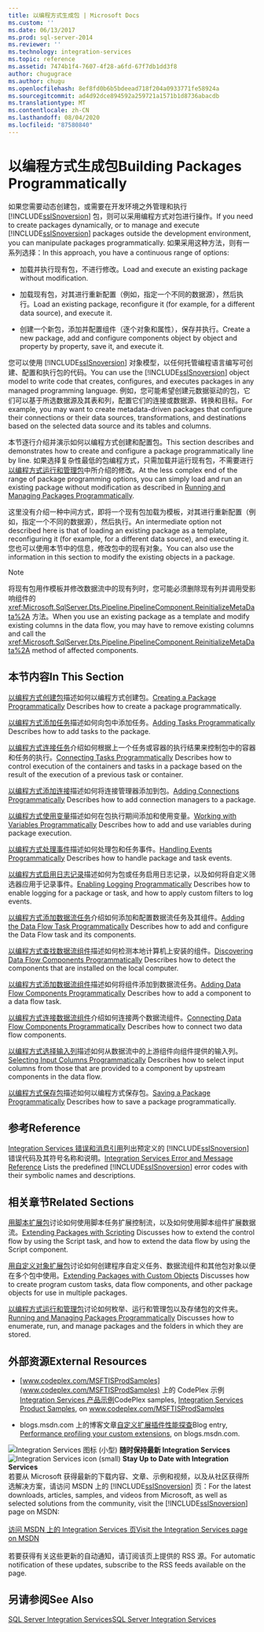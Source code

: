 ```yaml
---
title: 以编程方式生成包 | Microsoft Docs
ms.custom: ''
ms.date: 06/13/2017
ms.prod: sql-server-2014
ms.reviewer: ''
ms.technology: integration-services
ms.topic: reference
ms.assetid: 7474b1f4-7607-4f28-a6fd-67f7db1dd3f8
author: chugugrace
ms.author: chugu
ms.openlocfilehash: 8ef8fd0b6b5bdeead718f204a0933771fe58924a
ms.sourcegitcommit: ad4d92dce894592a259721a1571b1d8736abacdb
ms.translationtype: MT
ms.contentlocale: zh-CN
ms.lasthandoff: 08/04/2020
ms.locfileid: "87580840"
---
```

# <a name="building-packages-programmatically"></a><span data-ttu-id="a9df0-102">以编程方式生成包</span><span class="sxs-lookup"><span data-stu-id="a9df0-102">Building Packages Programmatically</span></span>
  <span data-ttu-id="a9df0-103">如果您需要动态创建包，或需要在开发环境之外管理和执行 [!INCLUDE[ssISnoversion](../../includes/ssisnoversion-md.md)] 包，则可以采用编程方式对包进行操作。</span><span class="sxs-lookup"><span data-stu-id="a9df0-103">If you need to create packages dynamically, or to manage and execute [!INCLUDE[ssISnoversion](../../includes/ssisnoversion-md.md)] packages outside the development environment, you can manipulate packages programmatically.</span></span> <span data-ttu-id="a9df0-104">如果采用这种方法，则有一系列选择：</span><span class="sxs-lookup"><span data-stu-id="a9df0-104">In this approach, you have a continuous range of options:</span></span>

-   <span data-ttu-id="a9df0-105">加载并执行现有包，不进行修改。</span><span class="sxs-lookup"><span data-stu-id="a9df0-105">Load and execute an existing package without modification.</span></span>

-   <span data-ttu-id="a9df0-106">加载现有包，对其进行重新配置（例如，指定一个不同的数据源），然后执行。</span><span class="sxs-lookup"><span data-stu-id="a9df0-106">Load an existing package, reconfigure it (for example, for a different data source), and execute it.</span></span>

-   <span data-ttu-id="a9df0-107">创建一个新包，添加并配置组件（逐个对象和属性），保存并执行。</span><span class="sxs-lookup"><span data-stu-id="a9df0-107">Create a new package, add and configure components object by object and property by property, save it, and execute it.</span></span>

 <span data-ttu-id="a9df0-108">您可以使用 [!INCLUDE[ssISnoversion](../../includes/ssisnoversion-md.md)] 对象模型，以任何托管编程语言编写可创建、配置和执行包的代码。</span><span class="sxs-lookup"><span data-stu-id="a9df0-108">You can use the [!INCLUDE[ssISnoversion](../../includes/ssisnoversion-md.md)] object model to write code that creates, configures, and executes packages in any managed programming language.</span></span> <span data-ttu-id="a9df0-109">例如，您可能希望创建元数据驱动的包，它们可以基于所选数据源及其表和列，配置它们的连接或数据源、转换和目标。</span><span class="sxs-lookup"><span data-stu-id="a9df0-109">For example, you may want to create metadata-driven packages that configure their connections or their data sources, transformations, and destinations based on the selected data source and its tables and columns.</span></span>

 <span data-ttu-id="a9df0-110">本节逐行介绍并演示如何以编程方式创建和配置包。</span><span class="sxs-lookup"><span data-stu-id="a9df0-110">This section describes and demonstrates how to create and configure a package programmatically line by line.</span></span> <span data-ttu-id="a9df0-111">如果选择复杂性最低的包编程方式，只需加载并运行现有包，不需要进行[以编程方式运行和管理包](../run-manage-packages-programmatically/running-and-managing-packages-programmatically.md)中所介绍的修改。</span><span class="sxs-lookup"><span data-stu-id="a9df0-111">At the less complex end of the range of package programming options, you can simply load and run an existing package without modification as described in [Running and Managing Packages Programmatically](../run-manage-packages-programmatically/running-and-managing-packages-programmatically.md).</span></span>

 <span data-ttu-id="a9df0-112">这里没有介绍一种中间方式，即将一个现有包加载为模板，对其进行重新配置（例如，指定一个不同的数据源），然后执行。</span><span class="sxs-lookup"><span data-stu-id="a9df0-112">An intermediate option not described here is that of loading an existing package as a template, reconfiguring it (for example, for a different data source), and executing it.</span></span> <span data-ttu-id="a9df0-113">您也可以使用本节中的信息，修改包中的现有对象。</span><span class="sxs-lookup"><span data-stu-id="a9df0-113">You can also use the information in this section to modify the existing objects in a package.</span></span>

> [!NOTE]
>  <span data-ttu-id="a9df0-114">将现有包用作模板并修改数据流中的现有列时，您可能必须删除现有列并调用受影响组件的 <xref:Microsoft.SqlServer.Dts.Pipeline.PipelineComponent.ReinitializeMetaData%2A> 方法。</span><span class="sxs-lookup"><span data-stu-id="a9df0-114">When you use an existing package as a template and modify existing columns in the data flow, you may have to remove existing columns and call the <xref:Microsoft.SqlServer.Dts.Pipeline.PipelineComponent.ReinitializeMetaData%2A> method of affected components.</span></span>

## <a name="in-this-section"></a><span data-ttu-id="a9df0-115">本节内容</span><span class="sxs-lookup"><span data-stu-id="a9df0-115">In This Section</span></span>
 <span data-ttu-id="a9df0-116">[以编程方式创建包](../building-packages-programmatically/creating-a-package-programmatically.md)描述如何以编程方式创建包。</span><span class="sxs-lookup"><span data-stu-id="a9df0-116">[Creating a Package Programmatically](../building-packages-programmatically/creating-a-package-programmatically.md) Describes how to create a package programmatically.</span></span>

 <span data-ttu-id="a9df0-117">[以编程方式添加任务](../building-packages-programmatically/adding-tasks-programmatically.md)描述如何向包中添加任务。</span><span class="sxs-lookup"><span data-stu-id="a9df0-117">[Adding Tasks Programmatically](../building-packages-programmatically/adding-tasks-programmatically.md) Describes how to add tasks to the package.</span></span>

 <span data-ttu-id="a9df0-118">[以编程方式连接任务](../building-packages-programmatically/connecting-tasks-programmatically.md)介绍如何根据上一个任务或容器的执行结果来控制包中的容器和任务的执行。</span><span class="sxs-lookup"><span data-stu-id="a9df0-118">[Connecting Tasks Programmatically](../building-packages-programmatically/connecting-tasks-programmatically.md) Describes how to control execution of the containers and tasks in a package based on the result of the execution of a previous task or container.</span></span>

 <span data-ttu-id="a9df0-119">[以编程方式添加连接](../building-packages-programmatically/adding-connections-programmatically.md)描述如何将连接管理器添加到包。</span><span class="sxs-lookup"><span data-stu-id="a9df0-119">[Adding Connections Programmatically](../building-packages-programmatically/adding-connections-programmatically.md) Describes how to add connection managers to a package.</span></span>

 <span data-ttu-id="a9df0-120">[以编程方式使用变量](../building-packages-programmatically/working-with-variables-programmatically.md)描述如何在包执行期间添加和使用变量。</span><span class="sxs-lookup"><span data-stu-id="a9df0-120">[Working with Variables Programmatically](../building-packages-programmatically/working-with-variables-programmatically.md) Describes how to add and use variables during package execution.</span></span>

 <span data-ttu-id="a9df0-121">[以编程方式处理事件](../building-packages-programmatically/handling-events-programmatically.md)描述如何处理包和任务事件。</span><span class="sxs-lookup"><span data-stu-id="a9df0-121">[Handling Events Programmatically](../building-packages-programmatically/handling-events-programmatically.md) Describes how to handle package and task events.</span></span>

 <span data-ttu-id="a9df0-122">[以编程方式启用日志记录](../building-packages-programmatically/enabling-logging-programmatically.md)描述如何为包或任务启用日志记录，以及如何将自定义筛选器应用于记录事件。</span><span class="sxs-lookup"><span data-stu-id="a9df0-122">[Enabling Logging Programmatically](../building-packages-programmatically/enabling-logging-programmatically.md) Describes how to enable logging for a package or task, and how to apply custom filters to log events.</span></span>

 <span data-ttu-id="a9df0-123">[以编程方式添加数据流任务](../building-packages-programmatically/adding-the-data-flow-task-programmatically.md)介绍如何添加和配置数据流任务及其组件。</span><span class="sxs-lookup"><span data-stu-id="a9df0-123">[Adding the Data Flow Task Programmatically](../building-packages-programmatically/adding-the-data-flow-task-programmatically.md) Describes how to add and configure the Data Flow task and its components.</span></span>

 <span data-ttu-id="a9df0-124">[以编程方式查找数据流组件](../building-packages-programmatically/discovering-data-flow-components-programmatically.md)描述如何检测本地计算机上安装的组件。</span><span class="sxs-lookup"><span data-stu-id="a9df0-124">[Discovering Data Flow Components Programmatically](../building-packages-programmatically/discovering-data-flow-components-programmatically.md) Describes how to detect the components that are installed on the local computer.</span></span>

 <span data-ttu-id="a9df0-125">[以编程方式添加数据流组件](../building-packages-programmatically/adding-data-flow-components-programmatically.md)描述如何将组件添加到数据流任务。</span><span class="sxs-lookup"><span data-stu-id="a9df0-125">[Adding Data Flow Components Programmatically](../building-packages-programmatically/adding-data-flow-components-programmatically.md) Describes how to add a component to a data flow task.</span></span>

 <span data-ttu-id="a9df0-126">[以编程方式连接数据流组件](../building-packages-programmatically/connecting-data-flow-components-programmatically.md)介绍如何连接两个数据流组件。</span><span class="sxs-lookup"><span data-stu-id="a9df0-126">[Connecting Data Flow Components Programmatically](../building-packages-programmatically/connecting-data-flow-components-programmatically.md) Describes how to connect two data flow components.</span></span>

 <span data-ttu-id="a9df0-127">[以编程方式选择输入列](../building-packages-programmatically/selecting-input-columns-programmatically.md)描述如何从数据流中的上游组件向组件提供的输入列。</span><span class="sxs-lookup"><span data-stu-id="a9df0-127">[Selecting Input Columns Programmatically](../building-packages-programmatically/selecting-input-columns-programmatically.md) Describes how to select input columns from those that are provided to a component by upstream components in the data flow.</span></span>

 <span data-ttu-id="a9df0-128">[以编程方式保存包](../building-packages-programmatically/saving-a-package-programmatically.md)描述如何以编程方式保存包。</span><span class="sxs-lookup"><span data-stu-id="a9df0-128">[Saving a Package Programmatically](../building-packages-programmatically/saving-a-package-programmatically.md) Describes how to save a package programmatically.</span></span>

## <a name="reference"></a><span data-ttu-id="a9df0-129">参考</span><span class="sxs-lookup"><span data-stu-id="a9df0-129">Reference</span></span>
 <span data-ttu-id="a9df0-130">[Integration Services 错误和消息引用](../integration-services-error-and-message-reference.md)列出预定义的 [!INCLUDE[ssISnoversion](../../includes/ssisnoversion-md.md)] 错误代码及其符号名称和说明。</span><span class="sxs-lookup"><span data-stu-id="a9df0-130">[Integration Services Error and Message Reference](../integration-services-error-and-message-reference.md) Lists the predefined [!INCLUDE[ssISnoversion](../../includes/ssisnoversion-md.md)] error codes with their symbolic names and descriptions.</span></span>

## <a name="related-sections"></a><span data-ttu-id="a9df0-131">相关章节</span><span class="sxs-lookup"><span data-stu-id="a9df0-131">Related Sections</span></span>
 <span data-ttu-id="a9df0-132">[用脚本扩展包](../extending-packages-scripting/extending-packages-with-scripting.md)讨论如何使用脚本任务扩展控制流，以及如何使用脚本组件扩展数据流。</span><span class="sxs-lookup"><span data-stu-id="a9df0-132">[Extending Packages with Scripting](../extending-packages-scripting/extending-packages-with-scripting.md) Discusses how to extend the control flow by using the Script task, and how to extend the data flow by using the Script component.</span></span>

 <span data-ttu-id="a9df0-133">[用自定义对象扩展包](../extending-packages-custom-objects/extending-packages-with-custom-objects.md)讨论如何创建程序自定义任务、数据流组件和其他包对象以便在多个包中使用。</span><span class="sxs-lookup"><span data-stu-id="a9df0-133">[Extending Packages with Custom Objects](../extending-packages-custom-objects/extending-packages-with-custom-objects.md) Discusses how to create program custom tasks, data flow components, and other package objects for use in multiple packages.</span></span>

 <span data-ttu-id="a9df0-134">[以编程方式运行和管理包](../run-manage-packages-programmatically/running-and-managing-packages-programmatically.md)讨论如何枚举、运行和管理包以及存储包的文件夹。</span><span class="sxs-lookup"><span data-stu-id="a9df0-134">[Running and Managing Packages Programmatically](../run-manage-packages-programmatically/running-and-managing-packages-programmatically.md) Discusses how to enumerate, run, and manage packages and the folders in which they are stored.</span></span>

## <a name="external-resources"></a><span data-ttu-id="a9df0-135">外部资源</span><span class="sxs-lookup"><span data-stu-id="a9df0-135">External Resources</span></span>

-   <span data-ttu-id="a9df0-136"> [www.codeplex.com/MSFTISProdSamples](www.codeplex.com/MSFTISProdSamples) 上的 CodePlex 示例 [Integration Services 产品示例](https://go.microsoft.com/fwlink/?LinkID=131204)</span><span class="sxs-lookup"><span data-stu-id="a9df0-136">CodePlex samples, [Integration Services Product Samples](https://go.microsoft.com/fwlink/?LinkID=131204), on www.codeplex.com/MSFTISProdSamples</span></span>

-   <span data-ttu-id="a9df0-137">blogs.msdn.com 上的博客文章[自定义扩展插件性能探查](https://go.microsoft.com/fwlink/?LinkId=238831)</span><span class="sxs-lookup"><span data-stu-id="a9df0-137">Blog entry, [Performance profiling your custom extensions](https://go.microsoft.com/fwlink/?LinkId=238831), on blogs.msdn.com.</span></span>

<span data-ttu-id="a9df0-138">![Integration Services 图标 (小型) ](../media/dts-16.gif "集成服务图标（小）")  **随时保持最新 Integration Services**</span><span class="sxs-lookup"><span data-stu-id="a9df0-138">![Integration Services icon (small)](../media/dts-16.gif "Integration Services icon (small)")  **Stay Up to Date with Integration Services**</span></span><br /> <span data-ttu-id="a9df0-139">若要从 Microsoft 获得最新的下载内容、文章、示例和视频，以及从社区获得所选解决方案，请访问 MSDN 上的 [!INCLUDE[ssISnoversion](../../includes/ssisnoversion-md.md)] 页：</span><span class="sxs-lookup"><span data-stu-id="a9df0-139">For the latest downloads, articles, samples, and videos from Microsoft, as well as selected solutions from the community, visit the [!INCLUDE[ssISnoversion](../../includes/ssisnoversion-md.md)] page on MSDN:</span></span><br /><br /> [<span data-ttu-id="a9df0-140">访问 MSDN 上的 Integration Services 页</span><span class="sxs-lookup"><span data-stu-id="a9df0-140">Visit the Integration Services page on MSDN</span></span>](https://go.microsoft.com/fwlink/?LinkId=136655)<br /><br /> <span data-ttu-id="a9df0-141">若要获得有关这些更新的自动通知，请订阅该页上提供的 RSS 源。</span><span class="sxs-lookup"><span data-stu-id="a9df0-141">For automatic notification of these updates, subscribe to the RSS feeds available on the page.</span></span>

## <a name="see-also"></a><span data-ttu-id="a9df0-142">另请参阅</span><span class="sxs-lookup"><span data-stu-id="a9df0-142">See Also</span></span>
 [<span data-ttu-id="a9df0-143">SQL Server Integration Services</span><span class="sxs-lookup"><span data-stu-id="a9df0-143">SQL Server Integration Services</span></span>](../sql-server-integration-services.md)


